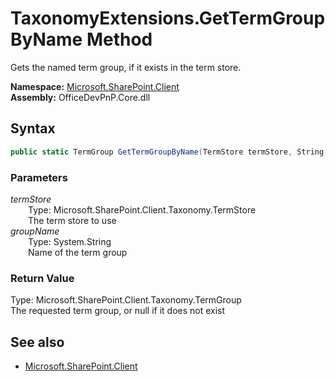 # TaxonomyExtensions.GetTermGroupByName Method  
Gets the named term group, if it exists in the term store.  

**Namespace:** [Microsoft.SharePoint.Client](Microsoft.SharePoint.Client.md)  
**Assembly:** OfficeDevPnP.Core.dll  
## Syntax
```C#
public static TermGroup GetTermGroupByName(TermStore termStore, String groupName)
```
### Parameters
*termStore*  
&emsp;&emsp;Type: Microsoft.SharePoint.Client.Taxonomy.TermStore  
&emsp;&emsp;The term store to use  
*groupName*  
&emsp;&emsp;Type: System.String  
&emsp;&emsp;Name of the term group  
### Return Value
Type: Microsoft.SharePoint.Client.Taxonomy.TermGroup  
The requested term group, or null if it does not exist

## See also
- [Microsoft.SharePoint.Client](Microsoft.SharePoint.Client.md)
